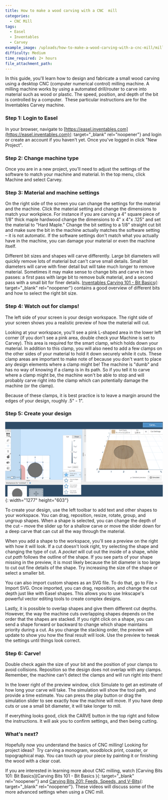 ```yaml
---
title: How to make a wood carving with a CNC  mill
categories:
  - CNC Mill
tags:
  - Easel
  - Inventables
  - Carvey
example_image: /uploads/how-to-make-a-wood-carving-with-a-cnc-mill/mill-example.jpg
difficulty: Medium
time_required: 2+ hours
file_attachment_path:
---
```


In this guide, you'll learn how to design and fabricate a small wood carving using a desktop CNC (computer numerical control) milling machine. A milling machine works by using a automated drill/router to carve into material such as wood or plastic. The speed, position, and depth of the bit is controlled by a computer.&nbsp; These particular instructions are for the Inventables Carvey machine.

### Step 1: Login to Easel

In your browser, navigate to [https://easel.inventables.com](https://easel.inventables.com){: target="_blank" rel="noopener"} and login or create an account if you haven't yet. Once you've logged in click "New Project".

### Step 2: Change machine type

Once you are in a new project, you'll need to adjust the settings of the software to match your machine and material. In the top menu, click Machine and select Carvey.

### Step 3: Material and machine settings

On the right side of the screen you can change the settings for the material and the machine. Click the material setting and change the dimensions to match your workpiece. For instance if you are carving a 4" square piece of 1/8" thick maple hardwood change the dimensions to 4" x 4"x .125" and set the material to "Hard Maple." Change the bit setting to a 1/8" straight cut bit and make sure the bit in the machine actually matches the software setting – it is not automatic. If the software settings don't match what you actually have in the machine, you can damage your material or even the machine itself.

Different bit sizes and shapes will carve differently. Large bit diameters will quickly remove lots of material but can't carve small details. Small bit diameters will carve with finer detail but will take much longer to remove material. Sometimes it may make sense to change bits and carve in two passes: a first pass with large bit to remove bulk material, and a second pass with a small bit for finer details. [Inventables Carving 101 - Bit Basics](https://inventables.zendesk.com/hc/en-us/articles/360012849233-Carving-Bits-101-Bit-Basics){: target="_blank" rel="noopener"} contains a good overview of different bits and how to select the right bit size.

### Step 4: Watch out for clamps\!

The left side of your screen is your design workspace. The right side of your screen shows you a realistic preview of how the material will cut.

Looking at your workspace, you'll see a pink L-shaped area in the lower left corner (if you don't see a pink area, double check your Machine is set to Carvey). This area is required for the smart clamp, which holds down your material. In addition to this clamp, you will also need to add a few clamps on the other sides of your material to hold it down securely while it cuts. These clamp areas are important to make note of because you don't want to place any design elements where a clamp might be\! The machine is "dumb" and has no way of knowing if a clamp is in its path. So if you tell it to carve where a clamp might be, the machine won't be able to stop and will probably carve right into the clamp which can potentially damage the machine (or the clamp).

Because of these clamps, it is best practice is to leave a margin around the edges of your design, roughly .5" - 1".

### Step 5: Create your design

![](uploads/how-to-make-a-wood-carving-with-a-cnc-mill/easel-shapes.png){: width="1277" height="603"}

To create your design, use the left toolbar to add text and other shapes to your workspace. You can drag, reposition, resize, rotate, group, and ungroup shapes. When a shape is selected, you can change the depth of the cut – move the slider up for a shallow carve or move the slider down for a deep carve that can cut all the way through the material.

When you add a shape to the workspace, you'll see a preview on the right with how it will look. If a cut doesn't look right, try selecting the shape and changing the type of cut. A *pocket* will cut out the inside of a shape, while *cut path* follows the outline of the shape. If you see parts of your shape missing in the preview, it is most likely because the bit diameter is too large to cut out fine details of the shape. Try increasing the size of the shape or select a smaller bit.

You can also import custom shapes as an SVG file. To do that, go to File &gt; Import SVG. Once imported, you can drag, reposition, and change the cut depth just like with Easel shapes. This allows you to use Inkscape's powerful vector editing tools to create complex designs.

Lastly, it is possible to overlap shapes and give them different cut depths. However, the way the machine cuts overlapping shapes depends on the order that the shapes are stacked. If you right click on a shape, you can send a shape forward or backward to change which shape maintains priority during a cut. As you change the stacking order, the preview will update to show you how the final result will look. Use the preview to tweak the settings until things look correct.

### Step 6: Carve\!

Double check again the size of your bit and the position of your clamps to avoid collisions. Reposition so the design does not overlap with any clamps. Remember, the machine can't detect the clamps and will run right into them\!

In the lower right of the preview window, click Simulate to get an estimate of how long your carve will take. The simulation will show the tool path, and provide a time estimate. You can press the play button or drag the simulation slider to see exactly how the machine will move. If you have deep cuts or use a small bit diameter, it will take longer to mill.

If everything looks good, click the CARVE button in the top right and follow the instructions. It will ask you to confirm settings, and then being cutting.

### What's next?

Hopefully now you understand the basics of CNC milling\! Looking for project ideas?&nbsp; Try carving a monogram, woodblock print, coaster, or topographical map. You can touch up your piece by painting it or finishing the wood with a clear coat.

If you are interested in learning more about CNC milling, watch [Carving Bits 101: Bit Basics](Carving Bits 101 - Bit Basics ){: target="_blank" rel="noopener"} and [Carving Bits 201: Feeds, Speeds, and V-Bits](https://www.inventables.com/projects/carving-bits-201-feeds-speeds-and-v-bits){: target="_blank" rel="noopener"}. These videos will discuss some of the more advanced settings when using a CNC mill.

&nbsp;

&nbsp;

&nbsp;

&nbsp;
